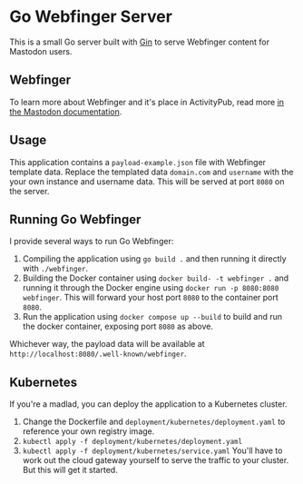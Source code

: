 # Go Webfinger Server
This is a small Go server built with [Gin](https://github.com/gin-gonic/gins) to serve Webfinger content for Mastodon users. 

## Webfinger
To learn more about Webfinger and it's place in ActivityPub, read more [in the Mastodon documentation](https://docs.joinmastodon.org/spec/webfinger/). 

## Usage
This application contains a `payload-example.json` file with Webfinger template data. Replace the templated data `domain.com` and `username` with the your own instance and username data. This will be served at port `8080` on the server. 

## Running Go Webfinger
I provide several ways to run Go Webfinger: 
1. Compiling the application using `go build .` and then running it directly with `./webfinger`. 
2. Building the Docker container using `docker build- -t webfinger .` and running it through the Docker engine using `docker run -p 8080:8080 webfinger`. This will forward your host port `8080` to the container port `8080`. 
3. Run the application using `docker compose up --build` to build and run the docker container, exposing port `8080` as above. 

Whichever way, the payload data will be available at `http://localhost:8080/.well-known/webfinger`. 

## Kubernetes
If you're a madlad, you can deploy the application to a Kubernetes cluster. 
1. Change the Dockerfile and `deployment/kubernetes/deployment.yaml` to reference your own registry image. 
2. `kubectl apply -f deployment/kubernetes/deployment.yaml` 
3. `kubectl apply -f deployment/kubernetes/service.yaml`
You'll have to work out the cloud gateway yourself to serve the traffic to your cluster. But this will get it started. 